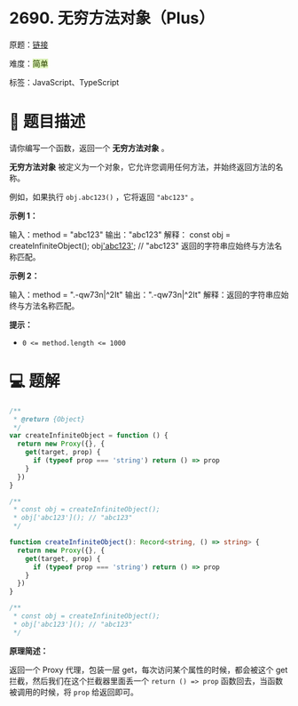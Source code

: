 # 2690. 无穷方法对象（Plus）

原题：[链接](https://leetcode.cn/problems/infinite-method-object/description/)

难度：<font style="background:#DBF1B7;color:#2A4200">简单</font>

标签：JavaScript、TypeScript



# 📝 题目描述


请你编写一个函数，返回一个 **无穷方法对象** 。



**无穷方法对象** 被定义为一个对象，它允许您调用任何方法，并始终返回方法的名称。



例如，如果执行 `obj.abc123()` ，它将返回 `"abc123"` 。



**示例 1：**

输入：method = "abc123"
输出："abc123"
解释：
const obj = createInfiniteObject();
obj['abc123'](); // "abc123"
返回的字符串应始终与方法名称匹配。

**示例 2：**

输入：method = ".-qw73n|^2It"
输出：".-qw73n|^2It"
解释：返回的字符串应始终与方法名称匹配。



**提示：**

+ `0 <= method.length <= 1000`



# 💻 题解


```javascript
/**
 * @return {Object}
 */
var createInfiniteObject = function () {
  return new Proxy({}, {
    get(target, prop) {
      if (typeof prop === 'string') return () => prop
    }
  })
}

/**
 * const obj = createInfiniteObject();
 * obj['abc123'](); // "abc123"
 */
```

```typescript
function createInfiniteObject(): Record<string, () => string> {
  return new Proxy({}, {
    get(target, prop) {
      if (typeof prop === 'string') return () => prop
    }
  })
}

/**
 * const obj = createInfiniteObject();
 * obj['abc123'](); // "abc123"
 */
```

**原理简述：**

返回一个 Proxy 代理，包装一层 get，每次访问某个属性的时候，都会被这个 get 拦截，然后我们在这个拦截器里面丢一个 `return () => prop` 函数回去，当函数被调用的时候，将 `prop` 给返回即可。

